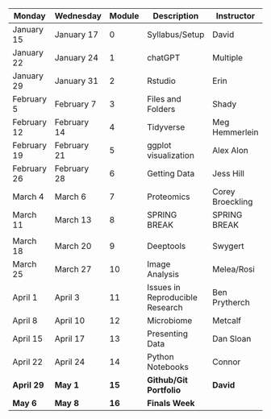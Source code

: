 | Monday               | Wednesday            | Module | Description                     | Instructor         | Week |
|----------------------|----------------------|--------|---------------------------------|--------------------|------|
| January 15     | January 17     | 0      | Syllabus/Setup                  | David              | 1    |
| January 22     | January 24     | 1      | chatGPT                         | Multiple           | 2    |
| January 29     | January 31     | 2      | Rstudio                         | Erin               | 3    |
| February 5     | February 7     | 3      | Files and Folders               | Shady              | 4    |
| February 12| February 14 | 4     | Tidyverse               | Meg Hemmerlein  | 5   |
| February 19| February 21| 5      | ggplot visualization        | Alex Alon    | 6  |
| February 26| February 28| 6      | Getting Data                | Jess Hill      | 7    |
| March 4    | March 6    | 7      | Proteomics                  | Corey Broeckling| 8    |
| March 11   | March 13   | 8      | SPRING BREAK                | SPRING BREAK   | 9    |
| |  | | | | |
| March 18   | March 20   | 9      | Deeptools                  | Swygert     | 10   |
| March 25  | March 27 | 10    | Image Analysis             | Melea/Rosi    | 11  |
| April 1    | April 3  | 11    | Issues in Reproducible Research | Ben Prytherch| 12   |
| April 8    | April 10   | 12    | Microbiome                 | Metcalf       | 13  |
| April 15   | April 17   | 13     | Presenting Data           | Dan Sloan      | 14 |
| April 22   | April 24   | 14     | Python Notebooks           | Connor         | 15   |
| **April 29**   | **May 1**      | **15**     | **Github/Git Portfolio**                   | **David**          | **16**   |
| **May 6**      | **May 8**      | **16**     | **Finals Week**                 |                    | **17**   |


